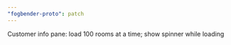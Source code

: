 ```yaml
---
"fogbender-proto": patch
---
```


Customer info pane: load 100 rooms at a time; show spinner while loading
